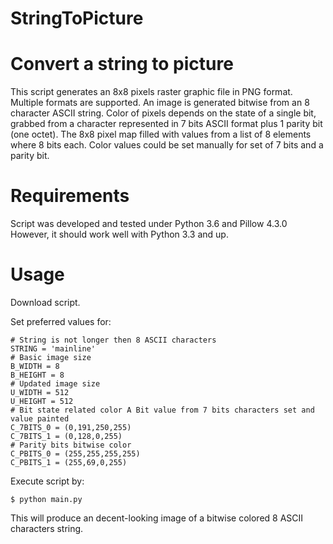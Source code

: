 # StringToPicture

Convert a string to picture
===========================

This script generates an 8x8 pixels raster graphic file in PNG format. Multiple formats are supported. An image is generated bitwise from an 8 character ASCII string.
Color of pixels depends on the state of a single bit, grabbed from a character represented in 7 bits ASCII format plus 1 parity bit (one octet).
The 8x8 pixel map filled with values from a list of 8 elements where 8 bits each. Color values could be set manually for set of 7 bits and a parity bit.

Requirements
===========
Script was developed and tested under Python 3.6 and Pillow 4.3.0
However, it should work well with Python 3.3 and up.

Usage
=====
Download script.

Set preferred values for:

    # String is not longer then 8 ASCII characters
    STRING = 'mainline'
    # Basic image size
    B_WIDTH = 8
    B_HEIGHT = 8
    # Updated image size
    U_WIDTH = 512
    U_HEIGHT = 512
    # Bit state related color A Bit value from 7 bits characters set and value painted
    C_7BITS_0 = (0,191,250,255)
    C_7BITS_1 = (0,128,0,255)
    # Parity bits bitwise color
    C_PBITS_0 = (255,255,255,255) 
    C_PBITS_1 = (255,69,0,255)

Execute script by:

    $ python main.py

This will produce an decent-looking image of a bitwise colored 8 ASCII characters string.
